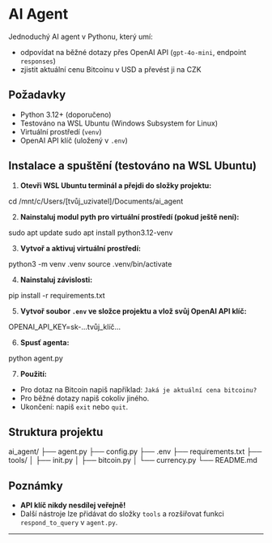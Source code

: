 # AI Agent

Jednoduchý AI agent v Pythonu, který umí:
- odpovídat na běžné dotazy přes OpenAI API (`gpt-4o-mini`, endpoint `responses`)
- zjistit aktuální cenu Bitcoinu v USD a převést ji na CZK

## Požadavky

- Python 3.12+ (doporučeno)
- Testováno na WSL Ubuntu (Windows Subsystem for Linux)
- Virtuální prostředí (`venv`)
- OpenAI API klíč (uložený v `.env`)

## Instalace a spuštění (testováno na WSL Ubuntu)

1. **Otevři WSL Ubuntu terminál a přejdi do složky projektu:**

cd /mnt/c/Users/[tvůj_uzivatel]/Documents/ai_agent

2. **Nainstaluj modul pyth pro virtuální prostředí (pokud ještě není):**

sudo apt update
sudo apt install python3.12-venv

3. **Vytvoř a aktivuj virtuální prostředí:**

python3 -m venv .venv
source .venv/bin/activate

4. **Nainstaluj závislosti:**

pip install -r requirements.txt

5. **Vytvoř soubor `.env` ve složce projektu a vlož svůj OpenAI API klíč:**

OPENAI_API_KEY=sk-...tvůj_klíč...

6. **Spusť agenta:**

python agent.py

7. **Použití:**
- Pro dotaz na Bitcoin napiš například: `Jaká je aktuální cena bitcoinu?`
- Pro běžné dotazy napiš cokoliv jiného.
- Ukončení: napiš `exit` nebo `quit`.


## Struktura projektu

ai_agent/
├── agent.py
├── config.py
├── .env
├── requirements.txt
├── tools/
│ ├── init.py
│ ├── bitcoin.py
│ └── currency.py
└── README.md

## Poznámky

- **API klíč nikdy nesdílej veřejně!**
- Další nástroje lze přidávat do složky `tools` a rozšiřovat funkci `respond_to_query` v `agent.py`.

---
